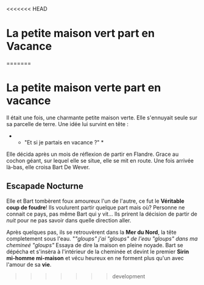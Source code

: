 <<<<<<< HEAD
# La petite maison vert part en Vacance
=======
# La petite maison verte part en vacance

Il était une fois, une charmante petite maison verte. 
Elle s'ennuyait seule sur sa parcelle de terre. Une idée lui survint en tête :
* - "Et si je partais en vacance ?" *

Elle décida après un mois de réflexion de partir en Flandre.
Grace au cochon géant, sur lequel elle se situe, elle se mit en route.
Une fois arrivée là-bas, elle croisa Bart De Wever.

## Escapade Nocturne

Elle et Bart tombèrent foux amoureux l'un de l'autre, ce fut le **Véritable coup de foudre**!
Ils voulurent partir quelque part mais où? Personne ne connait ce pays, pas même Bart qui y vit...
Ils prirent la décision de partir de *nuit* pour ne pas savoir dans quelle direction aller.

Après quelques pas, ils se retrouvèrent dans la **Mer du Nord**, la tête completement sous l'eau.
"*"gloups" j'ai "gloups" de l'eau "gloups" dans ma chemineé "gloups"* Essaya de dire la maison en pleine noyade.
Bart se dépécha et s'insèra à l'intérieur de la cheminée et devint le premier **Sirin mi-homme mi-maison** et vécu heureux en ne forment plus qu'un avec l'amour de sa **vie**. 
>>>>>>> development
